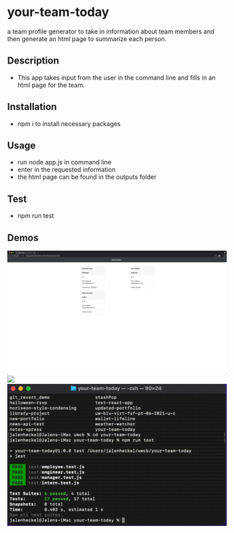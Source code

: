 # your-team-today
a team profile generator to take in information about team members and then generate an html page to summarize each person.

## Description
- This app takes input from the user in the command line and fills in an html page for the team.

## Installation
- npm i to install necessary packages

## Usage
- run node app.js in command line
- enter in the requested information
- the html page can be found in the outputs folder

## Test
- npm run test

## Demos
<img src="https://github.com/jheckel-dev/your-team-today/blob/main/assets/Screen%20Shot%202021-11-16%20at%207.19.35%20PM.png?raw=true">
<img src="https://github.com/jheckel-dev/your-team-today/blob/main/assets/Screen%20Recording%202021-11-16%20at%207.17.49%20PM.gif?raw=true">
<img src="https://github.com/jheckel-dev/your-team-today/blob/main/assets/Screen%20Recording%202021-11-16%20at%207.27.09%20PM.gif?raw=true">